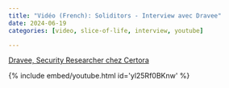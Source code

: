 ```yaml
---
title: "Vidéo (French): Soliditors - Interview avec Dravee"
date: 2024-06-19
categories: [video, slice-of-life, interview, youtube]

---
```


[Dravee, Security Researcher chez Certora](https://www.youtube.com/watch?v=yl25Rf0BKnw)

{% include embed/youtube.html id='yl25Rf0BKnw' %}